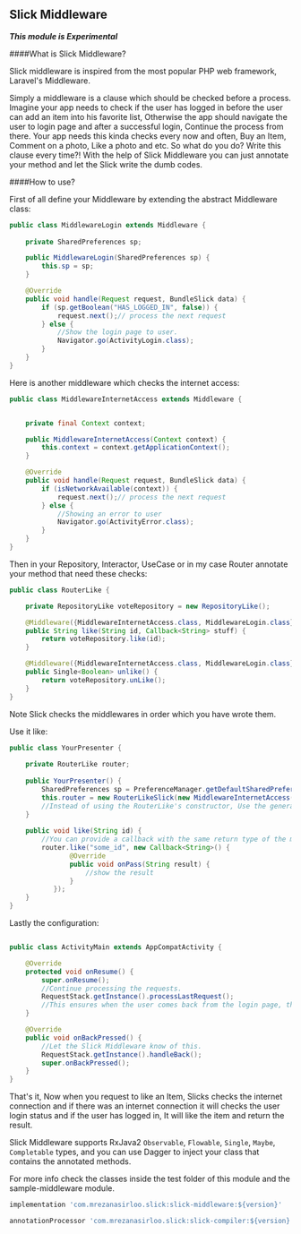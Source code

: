 ## Slick Middleware

_**This module is Experimental**_

####What is Slick Middleware?

Slick middleware is inspired from the most popular PHP web framework, Laravel's Middleware.

Simply a middleware is a clause which should be checked before a process. Imagine your app needs to check if the user has
logged in before the user can add an item into his favorite list, Otherwise the app should navigate the user to login
page and after a successful login, Continue the process from there. Your app needs this kinda checks every now and often,
Buy an Item, Comment on a photo, Like a photo and etc. So what do you do? Write this clause every time?! With the help
of Slick Middleware you can just annotate your method and let the Slick write the dumb codes.

####How to use?

First of all define your Middleware by extending the abstract Middleware class:
```java
public class MiddlewareLogin extends Middleware {
    
    private SharedPreferences sp;

    public MiddlewareLogin(SharedPreferences sp) {
        this.sp = sp;
    }

    @Override
    public void handle(Request request, BundleSlick data) {
        if (sp.getBoolean("HAS_LOGGED_IN", false)) {
            request.next();// process the next request
        } else {
            //Show the login page to user.
            Navigator.go(ActivityLogin.class);
        }
    }
}
```
Here is another middleware which checks the internet access:
```java
public class MiddlewareInternetAccess extends Middleware {


    private final Context context;

    public MiddlewareInternetAccess(Context context) {
        this.context = context.getApplicationContext();
    }

    @Override
    public void handle(Request request, BundleSlick data) {
        if (isNetworkAvailable(context)) {
            request.next();// process the next request
        } else {
            //Showing an error to user
            Navigator.go(ActivityError.class);
        }
    }
}
```
Then in your Repository, Interactor, UseCase or in my case Router annotate your method that need these checks:
```java
public class RouterLike {

    private RepositoryLike voteRepository = new RepositoryLike();

    @Middleware({MiddlewareInternetAccess.class, MiddlewareLogin.class})
    public String like(String id, Callback<String> stuff) {
        return voteRepository.like(id);
    }

    @Middleware({MiddlewareInternetAccess.class, MiddlewareLogin.class})
    public Single<Boolean> unlike() {
        return voteRepository.unLike();
    }
}
```
Note Slick checks the middlewares in order which you have wrote them.

Use it like:
```java
public class YourPresenter {
    
    private RouterLike router;
    
    public YourPresenter() {
        SharedPreferences sp = PreferenceManager.getDefaultSharedPreferences(this);
        this.router = new RouterLikeSlick(new MiddlewareInternetAccess(this), new MiddlewareLogin(sp));
        //Instead of using the RouterLike's constructor, Use the generated class RouterLikeSlick's constructor.
    }
    
    public void like(String id) {
        //You can provide a callback with the same return type of the method you have annotated(Optional).
        router.like("some_id", new Callback<String>() {
               @Override
               public void onPass(String result) {
                   //show the result 
               }
           });
    }
}
```
Lastly the configuration:
```java

public class ActivityMain extends AppCompatActivity {

    @Override
    protected void onResume() {
        super.onResume();
        //Continue processing the requests.
        RequestStack.getInstance().processLastRequest();
        //This ensures when the user comes back from the login page, the app should like the item if the user has logged in.
    }

    @Override
    public void onBackPressed() {
        //Let the Slick Middleware know of this.
        RequestStack.getInstance().handleBack();
        super.onBackPressed();
    }
}
```
That's it, Now when you request to like an Item, Slicks checks the internet connection and if there was an internet
connection it will checks the user login status and if the user has logged in, It will like the item and return the result.

Slick Middleware supports RxJava2 `Observable`, `Flowable`, `Single`, `Maybe`, `Completable` types, and you can use
Dagger to inject your class that contains the annotated methods.

For more info check the classes inside the test folder of this module and the sample-middleware module.

```groovy
implementation 'com.mrezanasirloo.slick:slick-middleware:${version}'

annotationProcessor 'com.mrezanasirloo.slick:slick-compiler:${version}'

```


